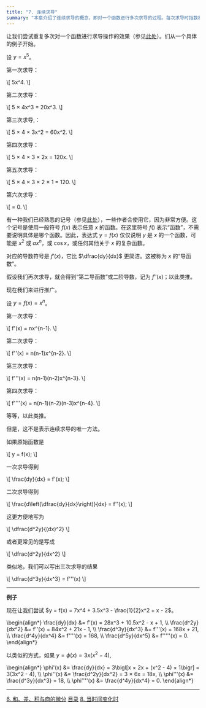 ```yaml
---
title: "7. 连续求导"
summary: "本章介绍了连续求导的概念，即对一个函数进行多次求导的过程。每次求导时指数和系数递减。此方法适用于不同的函数。"
---
```


让我们尝试重复多次对一个函数进行求导操作的效果（参见[此处](3.html#function)）。们从一个具体的例子开始。

设 $y = x^5$。

第一次求导：

<div class="math">\[
5x^4.
\]</div>

第二次求导：

<div class="math">\[
5 × 4x^3 = 20x^3.
\]</div>

第三次求导,：

<div class="math">\[
5 × 4 × 3x^2 = 60x^2.
\]</div>

第四次求导：

<div class="math">\[
5 × 4 × 3 × 2x = 120x.
\]</div>

第五次求导：

<div class="math">\[
5 × 4 × 3 × 2 × 1 = 120.
\]</div>

第六次求导：

<div class="math">\[
= 0.
\]</div>

有一种我们已经熟悉的记号（参见[此处](3.html#notation)），一些作者会使用它，因为非常方便。这个记号是使用一般符号 $f(x)$ 表示任意 $x$ 的函数。在这里符号 $f( )$ 表示“函数”，不需要说明具体是哪个函数。因此，表达式 $y=f(x)$ 仅仅说明 $y$ 是 $x$ 的一个函数，可能是 $x^2$ 或 $ax^n$，或 $\cos x$，或任何其他关于 $x$ 的复杂函数。

对应的导数符号是 $f'(x)$，它比 $\dfrac{dy}{dx}$ 更简洁。这被称为 $x$ 的“导函数”。

假设我们再次求导，就会得到“第二导函数”或二阶导数，记为 $f''(x)$；以此类推。

现在我们来进行推广。

设 $y = f(x) = x^n$。

第一次求导：

<div class="math">\[
f'(x) = nx^{n-1}.
\]</div>

第二次求导：

<div class="math">\[
f''(x) = n(n-1)x^{n-2}.
\]</div>

第三次求导：

<div class="math">\[
f'''(x) = n(n-1)(n-2)x^{n-3}.
\]</div>

第四次求导：

<div class="math">\[
f''''(x) = n(n-1)(n-2)(n-3)x^{n-4}.
\]</div>

等等，以此类推。

但是，这不是表示连续求导的唯一方法。

如果原始函数是

<div class="math">\[
y = f(x);
\]</div>

一次求导得到

<div class="math">\[
\frac{dy}{dx} = f'(x);
\]</div>

二次求导得到

<div class="math">\[
\frac{d\left(\dfrac{dy}{dx}\right)}{dx} = f''(x);
\]</div>

这更方便地写为

<div class="math">\[
\dfrac{d^2y}{(dx)^2}
\]</div>

或者更常见的是写成

<div class="math">\[
\dfrac{d^2y}{dx^2}
\]</div>

类似地，我们可以写出三次求导的结果

<div class="math">\[
\dfrac{d^3y}{dx^3} = f'''(x)
\]</div>

---

**例子**

现在让我们尝试 $y = f(x) = 7x^4 + 3.5x^3 - \frac{1}{2}x^2 + x - 2$。

<div class="math">\begin{align*}
\frac{dy}{dx}     &= f'(x) = 28x^3 + 10.5x^2 - x + 1, \\
\frac{d^2y}{dx^2} &= f''(x) = 84x^2 + 21x - 1,        \\
\frac{d^3y}{dx^3} &= f'''(x) = 168x + 21,             \\
\frac{d^4y}{dx^4} &= f''''(x) = 168,                  \\
\frac{d^5y}{dx^5} &= f'''''(x) = 0.
\end{align*}</div>

以类似的方式，如果 $y = \phi(x) = 3x(x^2 - 4)$,

<div class="math">\begin{align*}
\phi'(x)    &= \frac{dy}{dx} = 3\bigl[x × 2x + (x^2 - 4) × 1\bigr] = 3(3x^2 - 4), \\
\phi''(x)   &= \frac{d^2y}{dx^2} = 3 × 6x = 18x, \\
\phi'''(x)  &= \frac{d^3y}{dx^3} = 18, \\
\phi''''(x) &= \frac{d^4y}{dx^4} = 0.
\end{align*}</div>

---

<nav class="pagination justify-content-between">
<a href="../6">6. 和、差、积与商的微分</a>
<a href="../">目录</a>
<a href="../8">8. 当时间变化时</a>
</nav>

